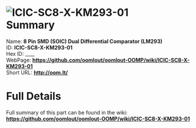 
![ICIC-SC8-X-KM293-01](https://github.com/oomlout/oomlout-OOMP/blob/master/parts/ICIC-SC8-X-KM293-01/ICIC-SC8-X-KM293-01_420.jpg)   
Summary
=================
  
Name: __8 Pin SMD (SOIC) Dual Differential Comparator (LM293)__    
ID: __ICIC-SC8-X-KM293-01__   
Hex ID: ____   
WebPage: __https://github.com/oomlout/oomlout-OOMP/wiki/ICIC-SC8-X-KM293-01__   
Short URL: __http://oom.lt/__   

Full Details
==========================
Full summary of this part can be found in the wiki:   
__https://github.com/oomlout/oomlout-OOMP/wiki/ICIC-SC8-X-KM293-01__    

